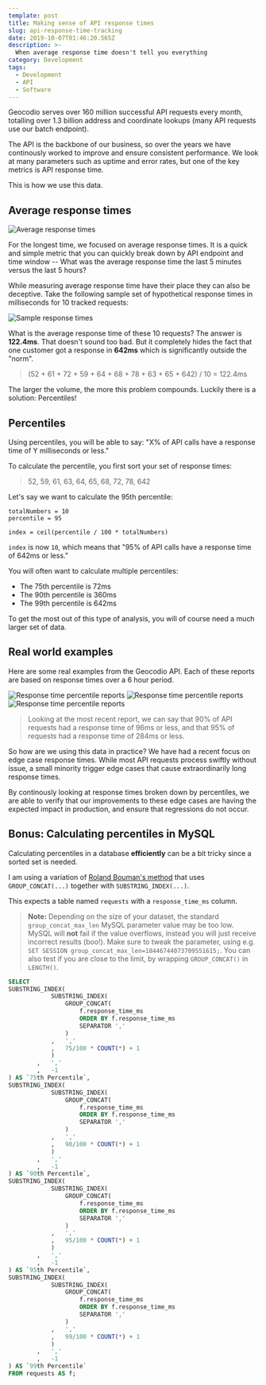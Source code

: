 ```yaml
---
template: post
title: Making sense of API response times
slug: api-response-time-tracking
date: 2019-10-07T01:46:20.565Z
description: >-
  When average response time doesn't tell you everything
category: Development
tags:
  - Development
  - API
  - Software
---
```


Geocodio serves over 160 million successful API requests every month, totalling over 1.3 billion address and coordinate lookups (many API requests use our batch endpoint).

The API is the backbone of our business, so over the years we have continously worked to improve and ensure consistent performance. We look at many parameters such as uptime and error rates, but one of the key metrics is API response time.

This is how we use this data.

## Average response times

![Average response times](/media/api-response-times.jpg)

For the longest time, we focused on average response times. It is a quick and simple metric that you can quickly break down by API endpoint and time window -- What was the average response time the last 5 minutes versus the last 5 hours?

While measuring average response time have their place they can also be deceptive. Take the following sample set of hypothetical response times in milliseconds for 10 tracked requests:

![Sample response times](/media/sample-response-times.png)

What is the average response time of these 10 requests? The answer is **122.4ms**. That doesn't sound too bad. But it completely hides the fact that one customer got a response in **642ms** which is significantly outside the "norm".

> (52 + 61 + 72 + 59 + 64 + 68 + 78 + 63 + 65 + 642) / 10 = 122.4ms

The larger the volume, the more this problem compounds. Luckily there is a solution: Percentiles!

## Percentiles

Using percentiles, you will be able to say: "X% of API calls have a response time of Y milliseconds or less."

To calculate the percentile, you first sort your set of response times:

> 52, 59, 61, 63, 64, 65, 68, 72, 78, 642

Let's say we want to calculate the 95th percentile:

```
totalNumbers = 10
percentile = 95

index = ceil(percentile / 100 * totalNumbers)
```

`index` is now `10`, which means that "95% of API calls have a response time of 642ms or less."

You will often want to calculate multiple percentiles:

* The 75th percentile is 72ms
* The 90th percentile is 360ms
* The 99th percentile is 642ms

To get the most out of this type of analysis, you will of course need a much larger set of data.

## Real world examples

Here are some real examples from the Geocodio API. Each of these reports are based on response times over a 6 hour period.

![Response time percentile reports](/media/percentile1.png)
![Response time percentile reports](/media/percentile2.png)
![Response time percentile reports](/media/percentile3.png)

> Looking at the most recent report, we can say that 90% of API requests had a response time of 96ms or less, and that 95% of requests had a response time of 284ms or less.

So how are we using this data in practice? We have had a recent focus on edge case response times. While most API requests process swiftly without issue, a small minority trigger edge cases that cause extraordinarily long response times.

By continously looking at response times broken down by percentiles, we are able to verify that our improvements to these edge cases are having the expected impact in production, and ensure that regressions do not occur.

## Bonus: Calculating percentiles in MySQL

Calculating percentiles in a database **efficiently** can be a bit tricky since a sorted set is needed.

I am using a variation of [Roland Bouman's method](http://rpbouman.blogspot.com/2008/07/calculating-nth-percentile-in-mysql.html) that uses `GROUP_CONCAT(...)` together with `SUBSTRING_INDEX(...)`.

This expects a table named `requests` with a `response_time_ms` column.

> **Note:** Depending on the size of your dataset, the standard `group_concat_max_len` MySQL parameter value may be too low. MySQL will **not** fail if the value overflows, instead you will just receive incorrect results (boo!). Make sure to tweak the parameter, using e.g. `SET SESSION group_concat_max_len=18446744073709551615;`. You can also test if you are close to the limit, by wrapping `GROUP_CONCAT()` in `LENGTH()`.

```sql
SELECT
SUBSTRING_INDEX(
            SUBSTRING_INDEX(
                GROUP_CONCAT(
                    f.response_time_ms
                    ORDER BY f.response_time_ms
                    SEPARATOR ','
                )
            ,   ','
            ,   75/100 * COUNT(*) + 1
            )
        ,   ','
        ,   -1
) AS `75th Percentile`,
SUBSTRING_INDEX(
            SUBSTRING_INDEX(
                GROUP_CONCAT(
                    f.response_time_ms
                    ORDER BY f.response_time_ms
                    SEPARATOR ','
                )
            ,   ','
            ,   90/100 * COUNT(*) + 1
            )
        ,   ','
        ,   -1
) AS `90th Percentile`,
SUBSTRING_INDEX(
            SUBSTRING_INDEX(
                GROUP_CONCAT(
                    f.response_time_ms
                    ORDER BY f.response_time_ms
                    SEPARATOR ','
                )
            ,   ','
            ,   95/100 * COUNT(*) + 1
            )
        ,   ','
        ,   -1
) AS `95th Percentile`,
SUBSTRING_INDEX(
            SUBSTRING_INDEX(
                GROUP_CONCAT(
                    f.response_time_ms
                    ORDER BY f.response_time_ms
                    SEPARATOR ','
                )
            ,   ','
            ,   99/100 * COUNT(*) + 1
            )
        ,   ','
        ,   -1
) AS `99th Percentile`
FROM requests AS f;
```
